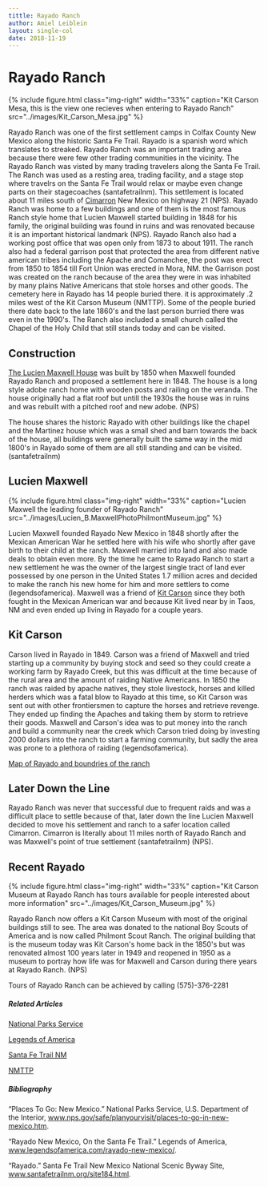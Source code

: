 ```yaml
---
tittle: Rayado Ranch
author: Amiel Leiblein
layout: single-col
date: 2018-11-19
---
```


# Rayado Ranch


{% include figure.html
  class="img-right"
  width="33%"
  caption="Kit Carson Mesa, this is the view one recieves when entering to Rayado Ranch"
  src="../images/Kit_Carson_Mesa.jpg"
%}

Rayado Ranch was one of the first settlement camps in Colfax County New Mexico along the historic Santa Fe Trail. Rayado is a spanish word which translates to streaked. Rayado Ranch was an important trading area because there were few other trading communities in the vicinity. The Rayado Ranch was visted by many trading travelers along the Santa Fe Trail. The Ranch was used as a resting area, trading facility, and a stage stop where travelrs on the Santa Fe Trail would relax or maybe even change parts on their stagecoaches (santafetrailnm). This settlement is located about 11 miles south of [Cimarron](https://en.wikipedia.org/wiki/Cimarron,_New_Mexico) New Mexico on highway 21 (NPS). Rayado Ranch was home to a few buildings and one of them is the most famous Ranch style home that Lucien Maxwell started building in 1848 for his family, the original building was found in ruins and was renovated because it is an important historical landmark (NPS). Rayado Ranch also had a working post office that was open only from 1873 to about 1911. The ranch also had a federal garrison post that protected the area from different native american tribes including the Apache and Comanchee, the post was erect from 1850 to 1854 till Fort Union was erected in Mora, NM. the Garrison post was created on the ranch because of the area they were in was inhabited by many plains Native Americans that stole horses and other goods. The cemetery here in Rayado has 14 people buried there. it is approximately .2 miles west of the Kit Carson Museum (NMTTP). Some of the people buried there date back to the late 1860's and the last person burried there was even in the 1990's. The Ranch also included a small church called the Chapel of the Holy Child that still stands today and can be visited.

## Construction

[The Lucien Maxwell House](https://www.legendsofamerica.com/nm-maxwell/) was built by 1850 when Maxwell founded Rayado Ranch and proposed a settlement here in 1848. The house is a long style adobe ranch home with wooden posts and railing on the veranda. The house originally had a flat roof but untill the 1930s the house was in ruins and was rebuilt with a pitched roof and new adobe. (NPS)

The house shares the historic Rayado with other buildings like the chapel and the Martinez house which was a small shed and barn towards the back of the house, all buildings were generally built the same way in the mid 1800's in Rayado some of them are all still standing and can be visited. (santafetrailnm)

## Lucien Maxwell


{% include figure.html
  class="img-right"
  width="33%"
  caption="Lucien Maxwell the leading founder of Rayado Ranch"
  src="../images/Lucien_B.MaxwellPhotoPhilmontMuseum.jpg"
%}

Lucien Maxwell founded Rayado New Mexico in 1848 shortly after the Mexican American War he settled here with his wife who shortly after gave birth to their child at the ranch. Maxwell married into land and also made deals to obtain even more. By the time he came to Rayado Ranch to start a new settlement he was the owner of the largest single tract of land ever possessed by one person in the United States 1.7 million acres and decided to make the ranch his new home for him and more settlers to come (legendsofamerica). Maxwell was a friend of [Kit Carson](https://en.wikipedia.org/wiki/Kit_Carson) since they both fought in the Mexican American war and because Kit lived near by in Taos, NM and even ended up living in Rayado for a couple years.

## Kit Carson

Carson lived in Rayado in 1849. Carson was a friend of Maxwell and tried starting up a community by buying stock and seed so they could create a working farm by Rayado Creek, but this was difficult at the time because of the rural area and the amount of raiding Native Americans. In 1850 the ranch was raided by apache natives, they stole livestock, horses and killed herders which was a fatal blow to Rayado at this time, so Kit Carson was sent out with other frontiersmen to capture the horses and retrieve revenge. They ended up finding the Apaches and taking them by storm to retrieve their goods. Maxwell and Carson's idea was to put money into the ranch and build a community near the creek which Carson tried doing by investing 2000 dollars into the ranch to start a farming community, but sadly the area was prone to a plethora of raiding (legendsofamerica).

[Map of Rayado and boundries of the ranch](https://www.google.com/maps/d/viewer?mid=1sBrtCrAXFSY8QYo9SBkgCL-WhHo&msa=0&ll=36.48606606713867%2C-104.99002083007815&z=10)

## Later Down the Line

Rayado Ranch was never that successful due to frequent raids and was a difficult place to settle because of that, later down the line Lucien Maxwell decided to move his settlement and ranch to a safer location called Cimarron. Cimarron is literally about 11 miles north of Rayado Ranch and was Maxwell's point of true settlement (santafetrailnm) (NPS).

## Recent Rayado


{% include figure.html
  class="img-right"
  width="33%"
  caption="Kit Carson Museum at Rayado Ranch has tours available for people interested about more information"
  src="../images/Kit_Carson_Museum.jpg"
%}

Rayado Ranch now offers a Kit Carson Museum with most of the original buildings still to see. The area was donated to the national Boy Scouts of America and is now called Philmont Scout Ranch. The original building that is the museum today was Kit Carson's home back in the 1850's but was renovated almost 100 years later in 1949 and reopened in 1950 as a museum to portray how life was for Maxwell and Carson during there years at Rayado Ranch. (NPS)

Tours of Rayado Ranch can be achieved by calling (575)-376-2281

##### Related Articles

[National Parks Service](https://www.nps.gov/safe/planyourvisit/places-to-go-in-new-mexico.htm)

[Legends of America](https://www.legendsofamerica.com/rayado-new-mexico/)

[Santa Fe Trail NM](https://www.santafetrailnm.org/site184.html)

[NMTTP](https://nmttp.com/colfax/abreu-cemetery-rayado-colfax-county-new-mexico.html)

##### Bibliography

“Places To Go: New Mexico.” National Parks Service, U.S. Department of the Interior, www.nps.gov/safe/planyourvisit/places-to-go-in-new-mexico.htm.

“Rayado New Mexico, On the Santa Fe Trail.” Legends of America, www.legendsofamerica.com/rayado-new-mexico/.

“Rayado.” Santa Fe Trail New Mexico National Scenic Byway Site, www.santafetrailnm.org/site184.html.


